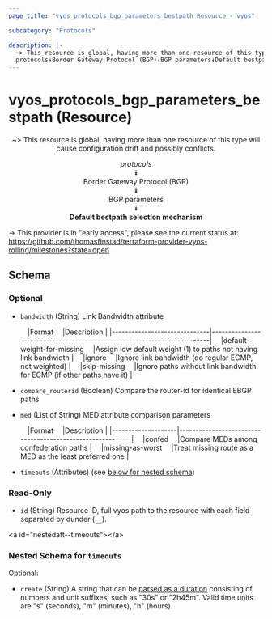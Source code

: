 ```yaml
---
page_title: "vyos_protocols_bgp_parameters_bestpath Resource - vyos"

subcategory: "Protocols"

description: |- 
  ~> This resource is global, having more than one resource of this type will cause configuration drift and possibly conflicts.
  protocols⯯Border Gateway Protocol (BGP)⯯BGP parameters⯯Default bestpath selection mechanism
---
```


# vyos_protocols_bgp_parameters_bestpath (Resource)
<center>

~> This resource is global, having more than one resource of this type will cause configuration drift and possibly conflicts.

*protocols*  
⯯  
Border Gateway Protocol (BGP)  
⯯  
BGP parameters  
⯯  
**Default bestpath selection mechanism**


</center>

-> This provider is in "early access", please see the current status at: https://github.com/thomasfinstad/terraform-provider-vyos-rolling/milestones?state=open

## Schema

### Optional

- `bandwidth` (String) Link Bandwidth attribute

    &emsp;|Format                      &emsp;|Description                                                            |
    |------------------------------|-------------------------------------------------------------------------|
    &emsp;|default-weight-for-missing  &emsp;|Assign low default weight (1) to paths not having link bandwidth       |
    &emsp;|ignore                      &emsp;|Ignore link bandwidth (do regular ECMP, not weighted)                  |
    &emsp;|skip-missing                &emsp;|Ignore paths without link bandwidth for ECMP (if other paths have it)  |
- `compare_routerid` (Boolean) Compare the router-id for identical EBGP paths
- `med` (List of String) MED attribute comparison parameters

    &emsp;|Format            &emsp;|Description                                              |
    |--------------------|-----------------------------------------------------------|
    &emsp;|confed            &emsp;|Compare MEDs among confederation paths                   |
    &emsp;|missing-as-worst  &emsp;|Treat missing route as a MED as the least preferred one  |
- `timeouts` (Attributes) (see [below for nested schema](#nestedatt--timeouts))

### Read-Only

- `id` (String) Resource ID, full vyos path to the resource with each field separated by dunder (`__`).

&lt;a id=&#34;nestedatt--timeouts&#34;&gt;&lt;/a&gt;
### Nested Schema for `timeouts`

Optional:

- `create` (String) A string that can be [parsed as a duration](https://pkg.go.dev/time#ParseDuration) consisting of numbers and unit suffixes, such as &#34;30s&#34; or &#34;2h45m&#34;. Valid time units are &#34;s&#34; (seconds), &#34;m&#34; (minutes), &#34;h&#34; (hours).  
